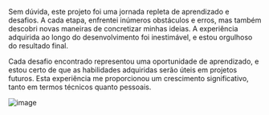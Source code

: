 Sem dúvida, este projeto foi uma jornada repleta de aprendizado e desafios. A cada etapa, enfrentei inúmeros obstáculos e erros, mas também descobri novas maneiras de concretizar minhas ideias. A experiência adquirida ao longo do desenvolvimento foi inestimável, e estou orgulhoso do resultado final.

Cada desafio encontrado representou uma oportunidade de aprendizado, e estou certo de que as habilidades adquiridas serão úteis em projetos futuros. Esta experiência me proporcionou um crescimento significativo, tanto em termos técnicos quanto pessoais.


![image](https://github.com/PedroLeiteDeMenezes/store-test/assets/110786845/c9481829-c600-465c-b160-18d9785777a3)
